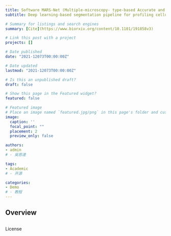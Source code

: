 ```yaml
---
title: Software MARS-Net (Multiple-microscopy- type-based Accurate and Robust Segmentation Network)
subtitle: Deep learning-based segmentation pipeline for profiling cellular morphodynamics from multiple types of live cell microscopy

# Summary for listings and search engines
summary: [Cite](https://www.biorxiv.org/content/10.1101/191858v3)

# Link this post with a project
projects: []

# Date published
date: "2021-12073T00:00:00Z"

# Date updated
lastmod: "2021-12073T00:00:00Z"

# Is this an unpublished draft?
draft: false

# Show this page in the Featured widget?
featured: false

# Featured image
# Place an image named `featured.jpg/png` in this page's folder and customize its options here.
image:
  caption: ''
  focal_point: ""
  placement: 2
  preview_only: false

authors:
- admin
# - 吳恩達

tags:
- Academic
# - 开源

categories:
- Demo
# - 教程
---
```


## Overview


##
License
